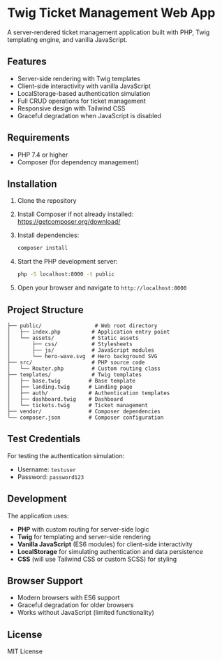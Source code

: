 # Twig Ticket Management Web App

A server-rendered ticket management application built with PHP, Twig templating engine, and vanilla JavaScript.

## Features

- Server-side rendering with Twig templates
- Client-side interactivity with vanilla JavaScript
- LocalStorage-based authentication simulation
- Full CRUD operations for ticket management
- Responsive design with Tailwind CSS
- Graceful degradation when JavaScript is disabled

## Requirements

- PHP 7.4 or higher
- Composer (for dependency management)

## Installation

1. Clone the repository
2. Install Composer if not already installed: https://getcomposer.org/download/
3. Install dependencies:
   ```bash
   composer install
   ```

4. Start the PHP development server:
   ```bash
   php -S localhost:8000 -t public
   ```

4. Open your browser and navigate to `http://localhost:8000`

## Project Structure

```
├── public/                 # Web root directory
│   ├── index.php          # Application entry point
│   └── assets/            # Static assets
│       ├── css/           # Stylesheets
│       ├── js/            # JavaScript modules
│       └── hero-wave.svg  # Hero background SVG
├── src/                   # PHP source code
│   └── Router.php         # Custom routing class
├── templates/             # Twig templates
│   ├── base.twig         # Base template
│   ├── landing.twig      # Landing page
│   ├── auth/             # Authentication templates
│   ├── dashboard.twig    # Dashboard
│   └── tickets.twig      # Ticket management
├── vendor/               # Composer dependencies
└── composer.json         # Composer configuration
```

## Test Credentials

For testing the authentication simulation:
- Username: `testuser`
- Password: `password123`

## Development

The application uses:
- **PHP** with custom routing for server-side logic
- **Twig** for templating and server-side rendering
- **Vanilla JavaScript** (ES6 modules) for client-side interactivity
- **LocalStorage** for simulating authentication and data persistence
- **CSS** (will use Tailwind CSS or custom SCSS) for styling

## Browser Support

- Modern browsers with ES6 support
- Graceful degradation for older browsers
- Works without JavaScript (limited functionality)

## License

MIT License